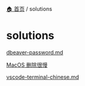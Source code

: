 [🏠 首页](../_index.md) / solutions

# solutions

[dbeaver-password.md](dbeaver-password.md)

[MacOS 删除很慢](macos-slow-delete.md)

[vscode-terminal-chinese.md](vscode-terminal-chinese.md)
